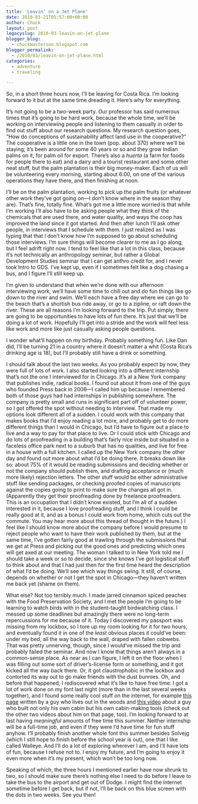 ```yaml
---
title: 'Leavin’ on a Jet Plane'
date: 2010-03-21T05:57:00+00:00
author: Chuck
layout: post
legacyslug: 2010-03-leavin-on-jet-plane
blogger_blog:
  - chuckmasterson.blogspot.com
blogger_permalink:
  - /2010/03/leavin-on-jet-plane.html
categories:
  - adventure
  - traveling

---
```

So, in a short three hours now, I’ll be leaving for Costa Rica. I’m looking
forward to it but at the same time dreading it. Here’s why for everything. 

It’s not going to be a two-week party. Our professor has said numerous times
that it’s going to be hard work, because the whole time, we’ll be working on
interviewing people and listening to them casually in order to find out stuff
about our research questions. My research question goes, “How do conceptions of
sustainability affect land use in the cooperative?” The cooperative is a little
one in the town (pop. about 370) where we’ll be staying; it’s been around for
some 40 years or so and they grow Indian palms on it, for palm oil for export.
There’s also a *huerta* (a farm for foods for people there to eat) and a dairy
and a tourist restaurant and some other neat stuff, but the palm plantation is
their big money-maker. Each of us will be volunteering every morning, starting
about 6:00, on one of the various operations they have there, and then
finishing at noon.

I’ll be on the palm plantation, working to pick up the palm fruits (or whatever
other work they’ve got going on—I don’t know where in the season they are).
That’s fine, totally fine. What’s got me a little more worried is that while
I’m working I’ll also have to be asking people what they think of the chemicals
that are used there, and water quality, and ways the coop has improved the land
since it got started. And then after lunch I’ll ask other people, in interviews
that I schedule with them. I just realized as I was typing that that I don’t
know how I’m supposed to go about scheduling those interviews. I’m sure things
will become clearer to me as I go along, but I feel adrift right now. I tend to
feel like that a lot in this class, because it’s not technically an
anthropology seminar, but rather a Global Development Studies seminar that I
can get anthro credit for, and I never took Intro to GDS. I’ve kept up, even if
I sometimes felt like a dog chasing a bus, and I figure I’ll still keep up.

I’m given to understand that when we’re done with our afternoon interviewing
work, we’ll have some time to chill out and do fun things like go down to the
river and swim. We’ll each have a free day where we can go to the beach that’s
a shortish bus ride away, or go to a zipline, or raft down the river. These are
all reasons I’m looking forward to the trip. Put simply, there are going to be
opportunities to have lots of fun there. It’s just that we’ll be doing a lot of
work. Hopefully I’ll get into a stride and the work will feel less like work
and more like just casually asking people questions.

I wonder what’ll happen on my birthday. Probably something fun. Like Dan did,
I’ll be turning 21 in a country where it doesn’t matter a whit (Costa Rica’s
drinking age is 18), but I’ll probably still have a drink or something.

I should talk about the last two weeks. As you probably expect by now, they
were full of lots of work. I also started looking into a different internship
that’s not the one I interviewed for in Chicago. It’s at a New York company
that publishes indie, radical books. I found out about it from one of the guys
who founded Press back in 2006—I called him up because I remembered both of
those guys had had internships in publishing somewhere. The company is pretty
small and runs in significant part off of volunteer power, so I got offered the
spot without needing to interview. That made my options look different all of a
sudden. I could work with this company that makes books that I’d enjoy reading
a lot more, and probably get to do more different things than I would in
Chicago, but I’d have to figure out a place to live and a way to pay for that
place to live. Or I could stick with Chicago and do lots of proofreading in a
building that’s fairly nice inside but situated in a faceless office park next
to a suburb that has no qualities, and live for free in a house with a full
kitchen. I called up the New York company the other day and found out more
about what I’d be doing there. It breaks down like so: about 75% of it would be
reading submissions and deciding whether or not the company should publish
them, and drafting acceptance or (much more likely) rejection letters. The
other stuff would be either administrative stuff like sending packages, or
checking proofed copies of manuscripts against the copies going to print to
make sure the changes all got in. (Apparently they get their proofreading done
by freelance proofreaders. This is an occupation that I didn’t know existed,
but I’m all of a sudden interested in it, because I love proofreading stuff,
and I think I could be really good at it, and as a bonus I could work from
home, which cuts out the commute. You may hear more about this thread of
thought in the future.) I feel like I should know more about the company before
I would presume to reject people who want to have their work published by them,
but at the same time, I’ve gotten fairly good at trawling through the
submissions that we get at Press and picking out the good ones and predicting
which ones will get axed at our meeting. The woman I talked to in New York told
me I should take a week or so to decide, since she knows I’ve got logistical
stuff to think about and that I had just then for the first time heard the
description of what I’d be doing. We’ll see which way things swing. It still,
of course, depends on whether or not I get the spot in Chicago—they haven’t
written me back yet (shame on them).

What else? Not too terribly much. I made jarred cinnamon spiced peaches with
the Food Preservation Society, and I met the people I’m going to be learning to
watch birds with in the student-taught birdwatching class. I messed up some
deadlines but amazingly there were no long-term repercussions for me because of
it. Today I discovered my passport was missing from my lockbox, so I tore up my
room looking for it for two hours, and eventually found it in one of the
*least* obvious places it could’ve been: under my bed, all the way back to the
wall, draped with fallen cobwebs. That was pretty unnerving, though, since I
would’ve missed the trip and probably failed the seminar. And now I know that
things aren’t always in a common-sense place. As near as I can figure, I left
it on the floor when I was filling out some sort of driver’s-license form or
something, and it got kicked all the way back there. Or, it got claustrophobic
in the lockbox and contorted its way out to go make friends with the dust
bunnies. Oh, and before that happened, I rediscovered what it’s like to have
free time: I got a lot of work done on my font last night (more than in the
last several weeks together), and I found some really cool stuff on the
internet, for example <a
href="http://www.reddit.com/r/IAmA/comments/bdxzx/im_the_guy_who_replied_to_the_anyone_ever_dream/">this
page</a> written by a guy who lives out in the woods and <a
href="http://www.youtube.com/user/swererbob#p/u/4/iYJKd0rkKss">this video</a>
about a guy who built not only his own cabin but his own cabin-making tools
(check out the other two videos about him on that page, too). I’m looking
forward to at last having *meaningful* amounts of free time this summer.
Neither internship will be a full-time job, and even if they were I’d have time
for fun stuff anyhow. I’ll probably finish another whole font this summer
besides Solvejg (which I still hope to finish before the school year is out),
one that I like called Walleye. And I’ll do a lot of exploring wherever I am,
and I’ll have lots of fun, because I refuse not to. I enjoy my future, and I’m
going to enjoy it even more when it’s my present, which won’t be too long now.

Speaking of which, the three hours I mentioned earlier have now shrunk to two,
so I should make sure there’s nothing else I need to do before I leave to take
the bus to the airport and get out of Dodge. I might find the internet sometime
before I get back, but if not, I’ll be back on this blue screen with the dots
in two weeks. See you then!


